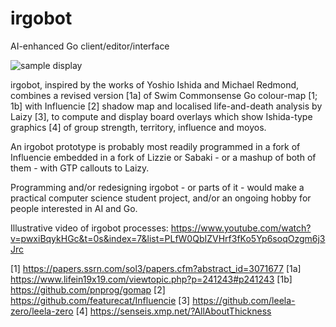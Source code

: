 # irgobot
AI-enhanced Go client/editor/interface

![sample display](https://github.com/gogre/GoJacabot/blob/master/daughter.png)

irgobot, inspired by the works of Yoshio Ishida and Michael Redmond, combines a revised version [1a] of Swim Commonsense Go colour-map [1; 1b] with Influencie [2] shadow map and localised life-and-death analysis by Laizy [3], to compute and display board overlays which show Ishida-type graphics [4] of group strength, territory, influence and moyos. 

An irgobot prototype is probably most readily programmed in a fork of Influencie embedded in a fork of Lizzie or Sabaki - or a mashup of both of them - with GTP callouts to Laizy.

Programming and/or redesigning irgobot - or parts of it - would make a practical computer science student project, and/or an ongoing hobby for people interested in AI and Go.

Illustrative video of irgobot processes: https://www.youtube.com/watch?v=pwxiBqykHGc&t=0s&index=7&list=PLfW0QbIZVHrf3fKo5Yp6soqOzgm6j3Jrc 


[1] https://papers.ssrn.com/sol3/papers.cfm?abstract_id=3071677
[1a] https://www.lifein19x19.com/viewtopic.php?p=241243#p241243
[1b] https://github.com/pnprog/gomap
[2] https://github.com/featurecat/Influencie
[3] https://github.com/leela-zero/leela-zero
[4] https://senseis.xmp.net/?AllAboutThickness
